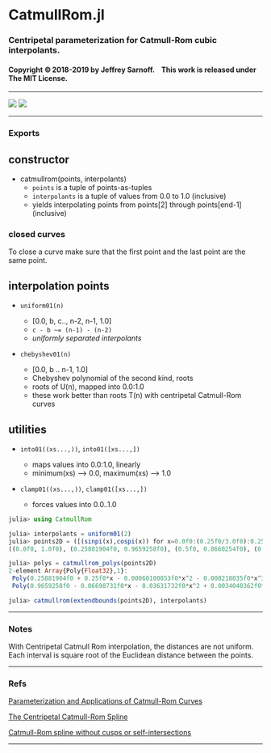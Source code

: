 # CatmullRom.jl

### Centripetal parameterization for Catmull-Rom cubic interpolants. 


#### Copyright ©&thinsp;2018-2019 by Jeffrey Sarnoff. &nbsp;&nbsp;  This work is released under The MIT License.


-----


[![][pkg-1.0-img]][pkg-1.0-url]  [![][travis-img]][travis-url]


-----

### Exports

## constructor

- catmullrom(points, interpolants)
    - `points` is a tuple of points-as-tuples
    - `interpolants` is a tuple of values from 0.0 to 1.0 (inclusive)
    -  yields interpolating points from points[2] through points[end-1] (inclusive)

### closed curves

To close a curve make sure that the first point and the last point are the same point.

## interpolation points

- `uniform01(n)`
    - [0.0, b, c.., n-2, n-1, 1.0]
    - `c - b ~= (n-1) - (n-2)` 
    - _uniformly separated interpolants_

- `chebyshev01(n)`
    - [0.0, b .. n-1, 1.0]
    - Chebyshev polynomial of the second kind, roots
    - roots of U(n), mapped into 0.0:1.0
    - these work better than roots T(n) with centripetal Catmull-Rom curves

## utilities

- `into01((xs...,))`, `into01([xs...,])`
    - maps values into 0.0:1.0, linearly
    - minimum(xs) --> 0.0, maximum(xs) --> 1.0

- `clamp01((xs...,))`, `clamp01([xs...,])`
    - forces values into 0.0..1.0

```julia
julia> using CatmullRom

julia> interpolants = uniform01(2)
julia> points2D = ([(sinpi(x),cospi(x)) for x=0.0f0:(0.25f0/3.0f0):0.25f0]...,)
((0.0f0, 1.0f0), (0.25881904f0, 0.9659258f0), (0.5f0, 0.8660254f0), (0.70710677f0, 0.70710677f0))

julia> polys = catmullrom_polys(points2D)
2-element Array{Poly{Float32},1}:
 Poly(0.25881904f0 + 0.25f0*x - 0.00060100853f0*x^2 - 0.008218035f0*x^3)   
 Poly(0.9659258f0 - 0.06698731f0*x - 0.03631732f0*x^2 + 0.0034040362f0*x^3)

julia> catmullrom(extendbounds(points2D), interpolants)

```
-----

### Notes

With Centripetal Catmull Rom interpolation, the distances are not uniform.
Each interval is square root of the Euclidean distance between the points.

----

### Refs

[Parameterization and Applications of Catmull-Rom Curves](http://www.cemyuksel.com/research/catmullrom_param/catmullrom_cad.pdf)

[The Centripetal Catmull-Rom Spline](https://howlingpixel.com/wiki/Centripetal_Catmull%E2%80%93Rom_spline)

[Catmull-Rom spline without cusps or self-intersections](https://stackoverflow.com/questions/9489736/catmull-rom-curve-with-no-cusps-and-no-self-intersections/23980479#23980479)

-----

[travis-img]: https://travis-ci.org/JeffreySarnoff/CatmullRom.jl.svg?branch=master
[travis-url]: https://travis-ci.org/JeffreySarnoff/CatmullRom.jl

[pkg-1.0-img]: http://pkg.julialang.org/badges/CatmullRom_1.0.svg
[pkg-1.0-url]: http://pkg.julialang.org/?pkg=CatmullRom&ver=1.0
